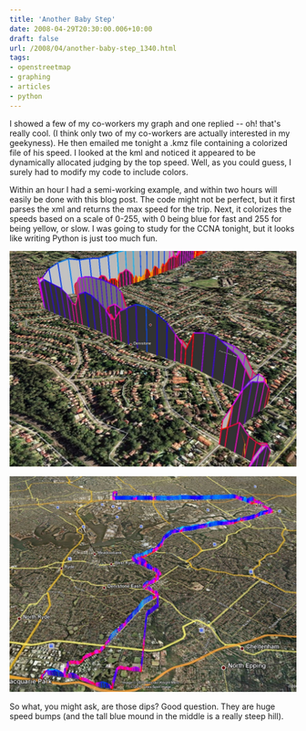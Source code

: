 ```yaml
---
title: 'Another Baby Step'
date: 2008-04-29T20:30:00.006+10:00
draft: false
url: /2008/04/another-baby-step_1340.html
tags: 
- openstreetmap
- graphing
- articles
- python
---
```


I showed a few of my co-workers my graph and one replied -- oh! that's really cool. (I think only two of my co-workers are actually interested in my geekyness). He then emailed me tonight a .kmz file containing a colorized file of his speed. I looked at the kml and noticed it appeared to be dynamically allocated judging by the top speed. Well, as you could guess, I surely had to modify my code to include colors.

Within an hour I had a semi-working example, and within two hours will easily be done with this blog post. The code might not be perfect, but it first parses the xml and returns the max speed for the trip. Next, it colorizes the speeds based on a scale of 0-255, with 0 being blue for fast and 255 for being yellow, or slow. I was going to study for the CCNA tonight, but it looks like writing Python is just too much fun.

[![](gpstracks1.jpg)](gpstracks1.jpg)  
  
[![](gpstracks2.jpg)](gpstracks2.jpg)  
  

So what, you might ask, are those dips? Good question. They are huge speed bumps (and the tall blue mound in the middle is a really steep hill).